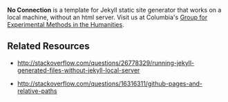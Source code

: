 **No Connection** is a template for Jekyll static site generator that works on
a local machine, without an html server. Visit us at Columbia's [Group for
Experimental Methods in the
Humanities](http://xpmethod.plaintext.in/minimal-computing/no-connection.html).



## Related Resources

- http://stackoverflow.com/questions/26778329/running-jekyll-generated-files-without-jekyll-local-server

- http://stackoverflow.com/questions/16316311/github-pages-and-relative-paths

